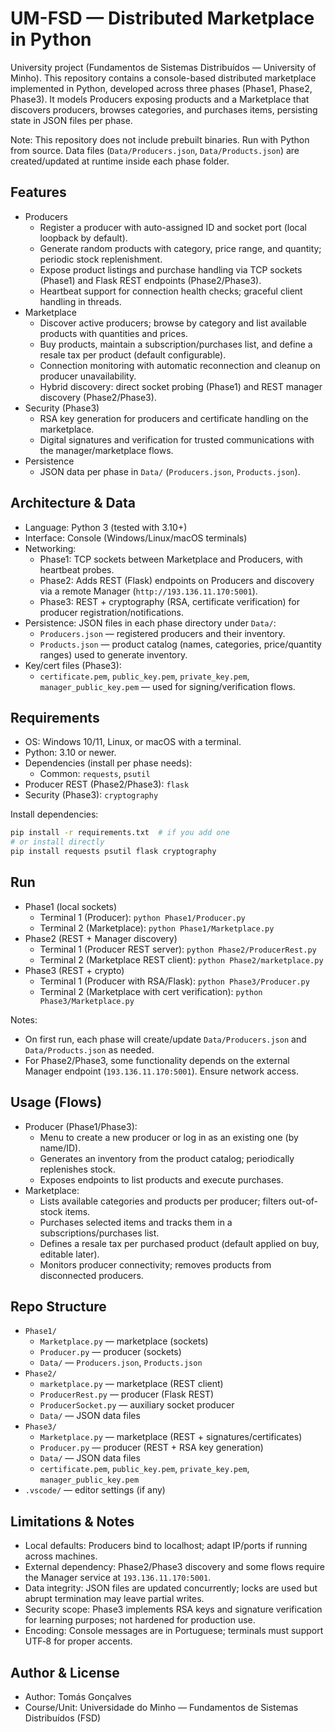# UM-FSD — Distributed Marketplace in Python

University project (Fundamentos de Sistemas Distribuídos — University of Minho). This repository contains a console-based distributed marketplace implemented in Python, developed across three phases (Phase1, Phase2, Phase3). It models Producers exposing products and a Marketplace that discovers producers, browses categories, and purchases items, persisting state in JSON files per phase.

Note: This repository does not include prebuilt binaries. Run with Python from source. Data files (`Data/Producers.json`, `Data/Products.json`) are created/updated at runtime inside each phase folder.

## Features
- Producers
  - Register a producer with auto-assigned ID and socket port (local loopback by default).
  - Generate random products with category, price range, and quantity; periodic stock replenishment.
  - Expose product listings and purchase handling via TCP sockets (Phase1) and Flask REST endpoints (Phase2/Phase3).
  - Heartbeat support for connection health checks; graceful client handling in threads.
- Marketplace
  - Discover active producers; browse by category and list available products with quantities and prices.
  - Buy products, maintain a subscription/purchases list, and define a resale tax per product (default configurable).
  - Connection monitoring with automatic reconnection and cleanup on producer unavailability.
  - Hybrid discovery: direct socket probing (Phase1) and REST manager discovery (Phase2/Phase3).
- Security (Phase3)
  - RSA key generation for producers and certificate handling on the marketplace.
  - Digital signatures and verification for trusted communications with the manager/marketplace flows.
- Persistence
  - JSON data per phase in `Data/` (`Producers.json`, `Products.json`).

## Architecture & Data
- Language: Python 3 (tested with 3.10+)
- Interface: Console (Windows/Linux/macOS terminals)
- Networking:
  - Phase1: TCP sockets between Marketplace and Producers, with heartbeat probes.
  - Phase2: Adds REST (Flask) endpoints on Producers and discovery via a remote Manager (`http://193.136.11.170:5001`).
  - Phase3: REST + cryptography (RSA, certificate verification) for producer registration/notifications.
- Persistence: JSON files in each phase directory under `Data/`:
  - `Producers.json` — registered producers and their inventory.
  - `Products.json` — product catalog (names, categories, price/quantity ranges) used to generate inventory.
- Key/cert files (Phase3):
  - `certificate.pem`, `public_key.pem`, `private_key.pem`, `manager_public_key.pem` — used for signing/verification flows.

## Requirements
- OS: Windows 10/11, Linux, or macOS with a terminal.
- Python: 3.10 or newer.
- Dependencies (install per phase needs):
  - Common: `requests`, `psutil`
- Producer REST (Phase2/Phase3): `flask`
- Security (Phase3): `cryptography`

Install dependencies:

```bash
pip install -r requirements.txt  # if you add one
# or install directly
pip install requests psutil flask cryptography
```

## Run
- Phase1 (local sockets)
  - Terminal 1 (Producer): `python Phase1/Producer.py`
  - Terminal 2 (Marketplace): `python Phase1/Marketplace.py`
- Phase2 (REST + Manager discovery)
  - Terminal 1 (Producer REST server): `python Phase2/ProducerRest.py`
  - Terminal 2 (Marketplace REST client): `python Phase2/marketplace.py`
- Phase3 (REST + crypto)
  - Terminal 1 (Producer with RSA/Flask): `python Phase3/Producer.py`
  - Terminal 2 (Marketplace with cert verification): `python Phase3/Marketplace.py`

Notes:
- On first run, each phase will create/update `Data/Producers.json` and `Data/Products.json` as needed.
- For Phase2/Phase3, some functionality depends on the external Manager endpoint (`193.136.11.170:5001`). Ensure network access.

## Usage (Flows)
- Producer (Phase1/Phase3):
  - Menu to create a new producer or log in as an existing one (by name/ID).
  - Generates an inventory from the product catalog; periodically replenishes stock.
  - Exposes endpoints to list products and execute purchases.
- Marketplace:
  - Lists available categories and products per producer; filters out-of-stock items.
  - Purchases selected items and tracks them in a subscriptions/purchases list.
  - Defines a resale tax per purchased product (default applied on buy, editable later).
  - Monitors producer connectivity; removes products from disconnected producers.

## Repo Structure
- `Phase1/`
  - `Marketplace.py` — marketplace (sockets)
  - `Producer.py` — producer (sockets)
  - `Data/` — `Producers.json`, `Products.json`
- `Phase2/`
  - `marketplace.py` — marketplace (REST client)
  - `ProducerRest.py` — producer (Flask REST)
  - `ProducerSocket.py` — auxiliary socket producer
  - `Data/` — JSON data files
- `Phase3/`
  - `Marketplace.py` — marketplace (REST + signatures/certificates)
  - `Producer.py` — producer (REST + RSA key generation)
  - `Data/` — JSON data files
  - `certificate.pem`, `public_key.pem`, `private_key.pem`, `manager_public_key.pem`
- `.vscode/` — editor settings (if any)

## Limitations & Notes
- Local defaults: Producers bind to localhost; adapt IP/ports if running across machines.
- External dependency: Phase2/Phase3 discovery and some flows require the Manager service at `193.136.11.170:5001`.
- Data integrity: JSON files are updated concurrently; locks are used but abrupt termination may leave partial writes.
- Security scope: Phase3 implements RSA keys and signature verification for learning purposes; not hardened for production use.
- Encoding: Console messages are in Portuguese; terminals must support UTF‑8 for proper accents.

## Author & License
- Author: Tomás Gonçalves
- Course/Unit: Universidade do Minho — Fundamentos de Sistemas Distribuídos (FSD)